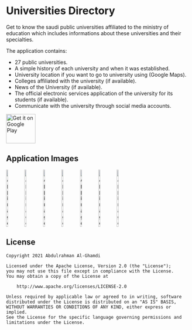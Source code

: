 # Universities Directory

Get to know the saudi public universities affiliated to the ministry of education which includes informations about these universities and their specialties.

The application contains:
* 27 public universities.
* A simple history of each university and when it was established.
* University location if you want to go to university using (Google Maps).
* Colleges affiliated with the university (if available).
* News of the University (if available).
* The official electronic services application of the university for its students (if available).
* Communicate with the university through social media accounts.

<a href='https://play.google.com/store/apps/details?id=com.ss.universitiesdirectory'><img alt='Get it on Google Play' 
src='https://play.google.com/intl/en_us/badges/images/generic/en_badge_web_generic.png' height='80px'/></a>

## Application Images

<div style="display:flex;">
<img alt="App image" src="https://i.ibb.co/Cb9yBF4/1.png" width="10%">
<img alt="App image" src="https://i.ibb.co/TMzGP6X/2.png" width="10%">
<img alt="App image" src="https://i.ibb.co/SBQGLPZ/3.png" width="10%">
<img alt="App image" src="https://i.ibb.co/CKdDVPg/4.png" width="10%">
<img alt="App image" src="https://i.ibb.co/LtzgqLW/5.png" width="10%">
<img alt="App image" src="https://i.ibb.co/NV3MvFj/6.png" width="10%">
<img alt="App image" src="https://i.ibb.co/C5hM77S/7.png" width="10%">
</div>

## License

```
Copyright 2021 Abdulrahman Al-Ghamdi

Licensed under the Apache License, Version 2.0 (the "License");
you may not use this file except in compliance with the License.
You may obtain a copy of the License at

    http://www.apache.org/licenses/LICENSE-2.0

Unless required by applicable law or agreed to in writing, software
distributed under the License is distributed on an "AS IS" BASIS,
WITHOUT WARRANTIES OR CONDITIONS OF ANY KIND, either express or implied.
See the License for the specific language governing permissions and
limitations under the License.
```
